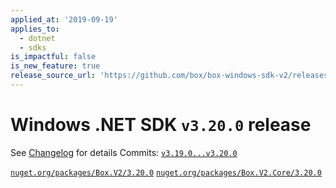 ```yaml
---
applied_at: '2019-09-19'
applies_to:
  - dotnet
  - sdks
is_impactful: false
is_new_feature: true
release_source_url: 'https://github.com/box/box-windows-sdk-v2/releases/tag/v3.20.0'
---
```


# Windows .NET SDK `v3.20.0` release

See [Changelog](https://github.com/box/box-windows-sdk-v2/blob/master/CHANGELOG.md#3200) for details
Commits: [`v3.19.0...v3.20.0`](https://github.com/box/box-windows-sdk-v2/compare/`v3.19.0...v3.20.0`)

[`nuget.org/packages/Box.V2/3.20.0`](https://www.nuget.org/packages/Box.V2/3.20.0)
[`nuget.org/packages/Box.V2.Core/3.20.0`](https://www.nuget.org/packages/Box.V2.Core/3.20.0)
